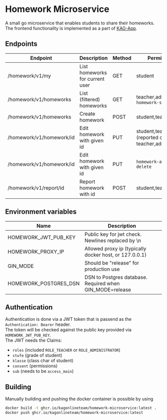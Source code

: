 # Homework Microservice
A small go microservice that enables students to share their homeworks.
The frontend functionality is implemented as a part of [KAG-App](https://github.com/kagonlineteam/kag-app).

## Endpoints
|Endpoint|Description| Method | Permissions |
|-|-|-|-|
|/homework/v1/my| List homeworks for current user| GET | student |
|/homework/v1/homeworks | List (filtered) homeworks | GET | teacher,admin, `homework-show-all`|
|/homework/v1/homeworks| Create homework | POST | student,teacher,admin|
|/homework/v1/homework/id | Edit homework with given id | PUT | student,teacher,admin (reported only teacher,admin)|
|/homework/v1/homework/id | Edit homework with given id | PUT | `homework-allow-delete`|
|/homework/v1/report/id | Report homework with id | POST | student,teacher,admin|


## Environment variables
|Name|Description|
|-|-|
|HOMEWORK_JWT_PUB_KEY|Public key for jwt check. Newlines replaced by \n|
|HOMEWORK_PROXY_IP|Allowed proxy ip (typically docker host, or 127.0.0.1)|
|GIN_MODE|Should be "release" for production use|
|HOMEWORK_POSTGRES_DSN|DSN to Postgres database. Required when GIN_MODE=release|

## Authentication
Authentication is done via a JWT token that is passend as the `Authentication: Bearer` header.<br>
The token will be checked against the public key provided via `HOMEWORK_JWT_PUB_KEY`.<br>
The JWT needs the Claims:
- `roles` (included `ROLE_TEACHER` or  `ROLE_ADMINISTRATOR`)
- `stufe` (grade of student)
- `klasse` (class char of student)
- `consent` (permissions)
- `sub` (needs to be `access_main`)

## Building
Manually building and pushing the docker container is possible by using
```bash
docker build -t ghcr.io/kagonlineteam/homework-microservice:latest .
docker push ghcr.io/kagonlineteam/homework-microservice:latest
```
